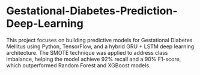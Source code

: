 # Gestational-Diabetes-Prediction-Deep-Learning
This project focuses on building predictive models for Gestational Diabetes Mellitus using Python, TensorFlow, and a hybrid GRU + LSTM deep learning architecture. The SMOTE technique was applied to address class imbalance, helping the model achieve 92% recall and a 90% F1-score, which outperformed Random Forest and XGBoost models.
